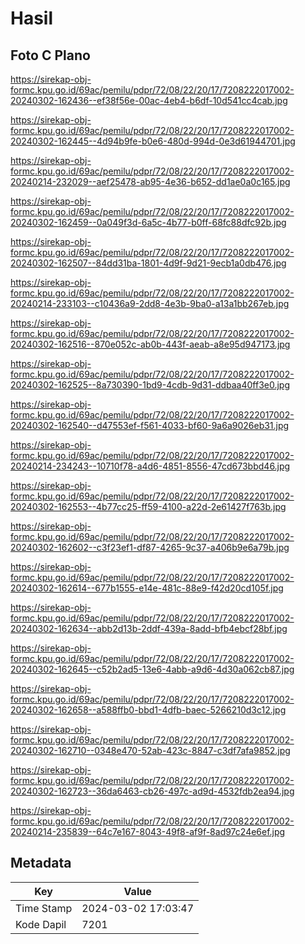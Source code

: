 # Hasil

## Foto C Plano

https://sirekap-obj-formc.kpu.go.id/69ac/pemilu/pdpr/72/08/22/20/17/7208222017002-20240302-162436--ef38f56e-00ac-4eb4-b6df-10d541cc4cab.jpg

https://sirekap-obj-formc.kpu.go.id/69ac/pemilu/pdpr/72/08/22/20/17/7208222017002-20240302-162445--4d94b9fe-b0e6-480d-994d-0e3d61944701.jpg

https://sirekap-obj-formc.kpu.go.id/69ac/pemilu/pdpr/72/08/22/20/17/7208222017002-20240214-232029--aef25478-ab95-4e36-b652-dd1ae0a0c165.jpg

https://sirekap-obj-formc.kpu.go.id/69ac/pemilu/pdpr/72/08/22/20/17/7208222017002-20240302-162459--0a049f3d-6a5c-4b77-b0ff-68fc88dfc92b.jpg

https://sirekap-obj-formc.kpu.go.id/69ac/pemilu/pdpr/72/08/22/20/17/7208222017002-20240302-162507--84dd31ba-1801-4d9f-9d21-9ecb1a0db476.jpg

https://sirekap-obj-formc.kpu.go.id/69ac/pemilu/pdpr/72/08/22/20/17/7208222017002-20240214-233103--c10436a9-2dd8-4e3b-9ba0-a13a1bb267eb.jpg

https://sirekap-obj-formc.kpu.go.id/69ac/pemilu/pdpr/72/08/22/20/17/7208222017002-20240302-162516--870e052c-ab0b-443f-aeab-a8e95d947173.jpg

https://sirekap-obj-formc.kpu.go.id/69ac/pemilu/pdpr/72/08/22/20/17/7208222017002-20240302-162525--8a730390-1bd9-4cdb-9d31-ddbaa40ff3e0.jpg

https://sirekap-obj-formc.kpu.go.id/69ac/pemilu/pdpr/72/08/22/20/17/7208222017002-20240302-162540--d47553ef-f561-4033-bf60-9a6a9026eb31.jpg

https://sirekap-obj-formc.kpu.go.id/69ac/pemilu/pdpr/72/08/22/20/17/7208222017002-20240214-234243--10710f78-a4d6-4851-8556-47cd673bbd46.jpg

https://sirekap-obj-formc.kpu.go.id/69ac/pemilu/pdpr/72/08/22/20/17/7208222017002-20240302-162553--4b77cc25-ff59-4100-a22d-2e61427f763b.jpg

https://sirekap-obj-formc.kpu.go.id/69ac/pemilu/pdpr/72/08/22/20/17/7208222017002-20240302-162602--c3f23ef1-df87-4265-9c37-a406b9e6a79b.jpg

https://sirekap-obj-formc.kpu.go.id/69ac/pemilu/pdpr/72/08/22/20/17/7208222017002-20240302-162614--677b1555-e14e-481c-88e9-f42d20cd105f.jpg

https://sirekap-obj-formc.kpu.go.id/69ac/pemilu/pdpr/72/08/22/20/17/7208222017002-20240302-162634--abb2d13b-2ddf-439a-8add-bfb4ebcf28bf.jpg

https://sirekap-obj-formc.kpu.go.id/69ac/pemilu/pdpr/72/08/22/20/17/7208222017002-20240302-162645--c52b2ad5-13e6-4abb-a9d6-4d30a062cb87.jpg

https://sirekap-obj-formc.kpu.go.id/69ac/pemilu/pdpr/72/08/22/20/17/7208222017002-20240302-162658--a588ffb0-bbd1-4dfb-baec-5266210d3c12.jpg

https://sirekap-obj-formc.kpu.go.id/69ac/pemilu/pdpr/72/08/22/20/17/7208222017002-20240302-162710--0348e470-52ab-423c-8847-c3df7afa9852.jpg

https://sirekap-obj-formc.kpu.go.id/69ac/pemilu/pdpr/72/08/22/20/17/7208222017002-20240302-162723--36da6463-cb26-497c-ad9d-4532fdb2ea94.jpg

https://sirekap-obj-formc.kpu.go.id/69ac/pemilu/pdpr/72/08/22/20/17/7208222017002-20240214-235839--64c7e167-8043-49f8-af9f-8ad97c24e6ef.jpg


## Metadata

| Key        | Value               |
| ---------- | ------------------- |
| Time Stamp | 2024-03-02 17:03:47 |
| Kode Dapil | 7201                |



